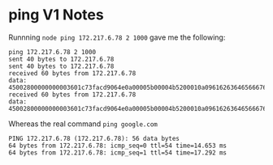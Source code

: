 # ping V1 Notes

Runnning `node ping 172.217.6.78 2 1000` gave me the following:

```
ping 172.217.6.78 2 1000
sent 40 bytes to 172.217.6.78
sent 40 bytes to 172.217.6.78
received 60 bytes from 172.217.6.78
data: 45002800000000003601c73facd9064e0a00005b00004b5200010a096162636465666768696a6b6c6d6e6f7071727374757677616263646566676869
received 60 bytes from 172.217.6.78
data: 45002800000000003601c73facd9064e0a00005b00004b5200010a096162636465666768696a6b6c6d6e6f7071727374757677616263646566676869
```

Whereas the real command `ping google.com`
```
PING 172.217.6.78 (172.217.6.78): 56 data bytes
64 bytes from 172.217.6.78: icmp_seq=0 ttl=54 time=14.653 ms
64 bytes from 172.217.6.78: icmp_seq=1 ttl=54 time=17.292 ms
```

